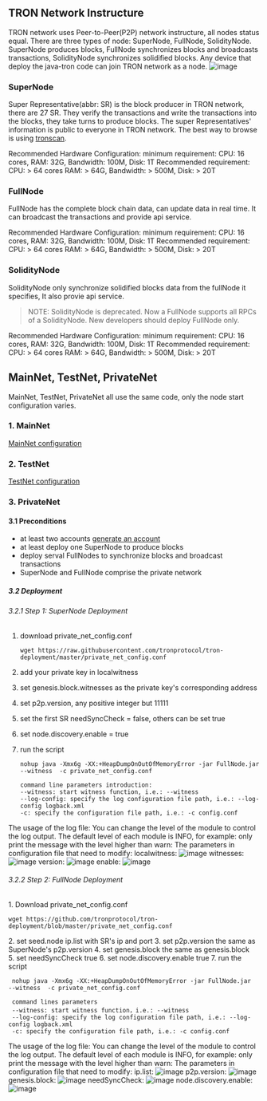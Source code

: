 
## TRON Network Instructure

TRON network uses Peer-to-Peer(P2P) network instructure, all nodes status equal. There are three types of node: SuperNode, FullNode, SolidityNode. SuperNode produces blocks, FullNode synchronizes blocks and broadcasts transactions, SolidityNode synchronizes solidified blocks. Any device that deploy the java-tron code can join TRON network as a node.
![image](https://raw.githubusercontent.com/tronprotocol/documentation-EN/master/imags/network.png)


<h3>SuperNode</h3>

Super Representative(abbr: SR) is the block producer in TRON network, there are 27 SR. They verify the transactions and write the transactions into the blocks, they take turns to produce blocks. The super Representatives' information is public to everyone in TRON network. The best way to browse is using [tronscan](https://tronscan.org/#/sr/representatives).

Recommended Hardware Configuration:
minimum requirement:
CPU: 16 cores, RAM: 32G, Bandwidth: 100M, Disk: 1T
Recommended requirement:
CPU: > 64 cores RAM: > 64G, Bandwidth: > 500M, Disk: > 20T

<h3>FullNode</h3>

FullNode has the complete block chain data, can update data in real time. It can broadcast the transactions and provide api service.

Recommended Hardware Configuration:
minimum requirement:
CPU: 16 cores, RAM: 32G, Bandwidth: 100M, Disk: 1T
Recommended requirement:
CPU: > 64 cores RAM: > 64G, Bandwidth: > 500M, Disk: > 20T

<h3>SolidityNode</h3>

SolidityNode only synchronize solidified blocks data from the fullNode it specifies, It also provie api service.

> NOTE: SolidityNode is deprecated. Now a FullNode supports all RPCs of a SolidityNode.
> New developers should deploy FullNode only.

Recommended Hardware Configuration:
minimum requirement:
CPU: 16 cores, RAM: 32G, Bandwidth: 100M, Disk: 1T
Recommended requirement:
CPU: > 64 cores RAM: > 64G, Bandwidth: > 500M, Disk: > 20T


## MainNet, TestNet, PrivateNet

MainNet, TestNet, PrivateNet all use the same code, only the node start configuration varies.

<h3>1. MainNet </h3>

[MainNet configuration](https://github.com/tronprotocol/tron-deployment/blob/master/main_net_config.conf)

<h3>2. TestNet </h3>

[TestNet configuration](https://github.com/tronprotocol/tron-deployment/blob/master/test_net_config.conf)

<h3>3. PrivateNet </h3>

<h4>3.1 Preconditions </h4>

- at least two accounts [generate an account](https://tronscan.org/#/wallet/new)
- at least deploy one SuperNode to produce blocks
- deploy serval FullNodes to synchronize blocks and broadcast transactions
- SuperNode and FullNode comprise the private network

<h5>3.2 Deployment </h5>

<h6>3.2.1 Step 1: SuperNode Deployment </h6>

 1. download private_net_config.conf

    ```
    wget https://raw.githubusercontent.com/tronprotocol/tron-deployment/master/private_net_config.conf
    ```
 2. add your private key in localwitness
 3. set genesis.block.witnesses as the private key's corresponding address
 4. set p2p.version, any positive integer but 11111
 5. set the first SR needSyncCheck = false, others can be set true
 6. set node.discovery.enable = true
 7. run the script

    ```
    nohup java -Xmx6g -XX:+HeapDumpOnOutOfMemoryError -jar FullNode.jar  --witness  -c private_net_config.conf

    command line parameters introduction:
    --witness: start witness function, i.e.: --witness
    --log-config: specify the log configuration file path, i.e.: --log-config logback.xml
    -c: specify the configuration file path, i.e.: -c config.conf
    ```

 The usage of the log file:
 You can change the level of the module to control the log output. The default level of each module is INFO, for example: only print the message with the level higher than warn:
 <logger name="net" level="WARN"/>
 The parameters in configuration file that need to modify:
 localwitness:
 ![image](https://raw.githubusercontent.com/tronprotocol/documentation-EN/master/imags/localwitness.jpg)
 witnesses:
 ![image](https://raw.githubusercontent.com/tronprotocol/documentation-EN/master/imags/witness.png)
 version:
 ![image](https://raw.githubusercontent.com/tronprotocol/documentation-EN/master/imags/p2p_version.png)
 enable:
 ![image](https://raw.githubusercontent.com/tronprotocol/documentation-EN/master/imags/discovery_enable.png)


<h6>3.2.2 Step 2: FullNode Deployment </h6>
 1.&nbsp;Download private_net_config.conf

```text
wget https://github.com/tronprotocol/tron-deployment/blob/master/private_net_config.conf
```
 2.&nbsp;set seed.node ip.list with SR's ip and port
 3.&nbsp;set p2p.version the same as SuperNode's p2p.version
 4.&nbsp;set genesis.block the same as genesis.block
 5.&nbsp;set needSyncCheck true
 6.&nbsp;set node.discovery.enable true
 7.&nbsp;run the script

```text
 nohup java -Xmx6g -XX:+HeapDumpOnOutOfMemoryError -jar FullNode.jar  --witness  -c private_net_config.conf

 command lines parameters
 --witness: start witness function，i.e.: --witness
 --log-config: specify the log configuration file path, i.e.: --log-config logback.xml
 -c: specify the configuration file path, i.e.: -c config.conf
```

 The usage of the log file:
 You can change the level of the module to control the log output. The default level of each module is INFO, for example: only print the message with the level higher than warn:
 <logger name="net" level="WARN"/>
 The parameters in configuration file that need to modify:
 ip.list:
 ![image](https://raw.githubusercontent.com/tronprotocol/documentation-EN/master/imags/ip_list.png)
 p2p.version:
 ![image](https://raw.githubusercontent.com/tronprotocol/documentation-EN/master/imags/p2p_version.png)
 genesis.block:
 ![image](https://raw.githubusercontent.com/tronprotocol/documentation-EN/master/imags/genesis_block.png)
 needSyncCheck:
 ![image](https://raw.githubusercontent.com/tronprotocol/documentation-EN/master/imags/need_sync_check.png)
 node.discovery.enable:
 ![image](https://raw.githubusercontent.com/tronprotocol/documentation-EN/master/imags/discovery_enable.png)
